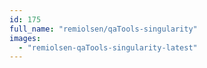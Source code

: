 ```yaml
---
id: 175
full_name: "remiolsen/qaTools-singularity"
images: 
  - "remiolsen-qaTools-singularity-latest"
---
```

